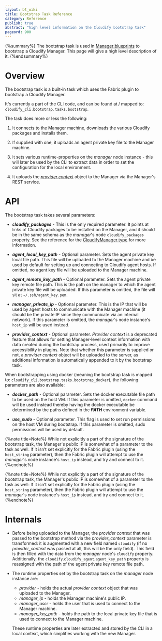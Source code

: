 ```yaml
---
layout: bt_wiki
title: Bootstrap Task Reference
category: Reference
publish: true
abstract: "high level information on the Cloudify bootstrap task"
pageord: 900
---
```


{%summary%} The bootstrap task is used in [Manager blueprints](reference-terminology.html#manager-blueprints) to bootstrap a Cloudify Manager. This page will give a high level description of it. {%endsummary%}



# Overview

The bootstrap task is a built-in task which uses the Fabric plugin to bootstrap a Cloudify Manager. 

It's currently a part of the CLI code, and can be found at / mapped to: `cloudify_cli.bootstrap.tasks.bootstrap`.

The task does more or less the following:

1) It connects to the Manager machine, downloads the various Cloudify packages and installs them.

2) If supplied with one, it uploads an agent private key file to the Manager machine.

3) It sets various runtime-properties on the *manager* node instance - this will later be used by the CLI to extract data in order to set the configuration for the local environment.

4) It uploads the [*provider context*](reference-terminology.html#provider-context) object to the Manager via the Manager's REST service.



# API

The bootstrap task takes several parameters:

  * ***cloudify_packages*** - This is the only required parameter. It points at links of Cloudify packages to be installed on the Manager, and it should be in the same schema as the *manager*'s node `cloudify_packages` property. See the reference for the [CloudifyManager type](reference-types.html#cloudifymanager-type) for more information.

  * ***agent_local_key_path*** - Optional parameter. Sets the agent private key local file path. This file will be uploaded to the Manager machine and be used by default for setting up and connecting to Cloudify agent hosts. If omitted, no agent key file will be uploaded to the Manager machine.

  * ***agent_remote_key_path*** - Optional parameter. Sets the agent private key remote file path. This is the path on the manager to which the agent private key file will be uploaded. If this parameter is omitted, the file will sit at `~/.ssh/agent_key.pem`.

  * ***manager_private_ip*** - Optional parameter. This is the IP that will be used by agent hosts to communicate with the Manager machine (it should be the private IP since they communicate via an internal network). If this parameter is omitted, the *manager*'s node instance's `host_ip` will be used instead.

  * ***provider_context*** - Optional parameter. *Provider context* is a deprecated feature that allows for setting Manager-level context information with data created during the bootstrap process, used primarily to improve accessibility in plugins. Note that whether this parameter is supplied or not, a *provider context* object will be uploaded to the server, as additional information is automatically appended to it by the bootstrap task.

  When bootstrapping using docker (meaning the bootstrap task is mapped to: `cloudify_cli.bootstrap.tasks.bootstrap_docker`), the following parameters are also available:

  * ***docker_path*** - Optional parameter. Sets the docker executable file path to be used on the host VM. If this parameter is omitted, `docker` command will be used instead thereby having the docker executable be determined by the paths defined in the ***PATH*** environment variable.

  * ***use_sudo*** - Optional parameter. This flag is used to set run permissions on the host VM during bootstrap. If this parameter is omitted, sudo permissions will be used by default.  



{%note title=Note%}
While not explicitly a part of the signature of the bootstrap task, the Manager's public IP is somewhat of a parameter to the task as well: If it isn't set explicitly for the Fabric plugin (using the `host_string` parameter), then the Fabric plugin will attempt to use the *manager*'s node instance's `host_ip` instead, and try and connect to it.
{%endnote%}

{%note title=Note%}
While not explicitly a part of the signature of the bootstrap task, the Manager's public IP is somewhat of a parameter to the task as well: If it isn't set explicitly for the Fabric plugin (using the `host_string` parameter), then the Fabric plugin will attempt to use the *manager*'s node instance's `host_ip` instead, and try and connect to it.
{%endnote%}



# Internals

* Before being uploaded to the Manager, the *provider context* that was passed to the bootstrap method via the *provider_context* parameter is transformed: it is augmented with a new field named `cloudify` (if no *provider_context* was passed at all, this will be the only field). This field is then filled with the data from the *manager* node's `cloudify` property. Additionally, the `cloudify`.`cloudify_agent`.`agent_key_path` property is reassigned with the path of the agent private key remote file path.

* The runtime properties set by the bootstrap task on the *manager* node instance are:
  
  * *provider* - holds the actual *provider context* object that was uploaded to the Manager.
  * *manager_ip* - holds the Manager machine's public IP.
  * *manager_user* - holds the user that is used to connect to the Manager machine.
  * *manager_key_path* - holds the path to the local private key file that is used to connect to the Manager machine.

  These runtime properties are later extracted and stored by the CLI in a local context, which simplifies working with the new Manager.
